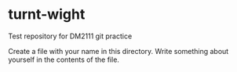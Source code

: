 turnt-wight
===========

Test repository for DM2111 git practice

Create a file with your name in this directory. Write something about yourself in the contents of the file.
